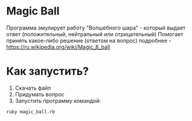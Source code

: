 # Magic Ball

Программа эмулирует работу "Волшебного шара" - который выдает ответ (положительный, нейтральный или отрицательный)
Помогает принять какое-либо решение (ответом на вопрос)
подробнее - https://ru.wikipedia.org/wiki/Magic_8_ball

# Как запустить?

1. Скачать файл
2. Придумать вопрос
3. Запустить программу командой: 
```
ruby magic_ball.rb
```
